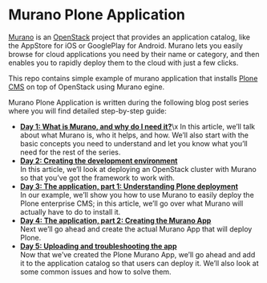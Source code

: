 # Murano Plone Application

[Murano](https://www.mirantis.com/software/application-catalog-murano/) is an [OpenStack](https://www.openstack.org/) project that provides an application catalog, like
the AppStore for iOS or GooglePlay for Android. Murano lets you easily
browse for cloud applications you need by their name or category, and then
enables you to rapidly deploy them to the cloud with just a few clicks.

This repo contains simple example of murano application that installs 
[Plone CMS](https://plone.org/) on top of OpenStack using Murano egine.

Murano Plone Application is written during the following blog post series
where you will find detailed step-by-step guide:
* [**Day 1: What is Murano, and why do I need it?**](https://www.mirantis.com/blog/develop-cloud-applications-for-openstack-on-murano-part-1-what-is-murano-and-why-do-i-need-it/)\x
In this article, we’ll talk about what Murano is, who it helps, and how. We’ll also start with the basic concepts you need to understand and let you know what you’ll need for the rest of the series.
* [**Day 2:  Creating the development environment**](https://www.mirantis.com/blog/how-to-develop-cloud-applications-for-openstack-using-murano-part-2-creating-the-development-environment/)\
In this article, we’ll look at deploying an OpenStack cluster with Murano so that you’ve got the framework to work with.
* [**Day 3:  The application, part 1:  Understanding Plone deployment**](https://www.mirantis.com/blog/develop-cloud-applications-for-openstack-murano-part-3-the-application-part-1-understanding-plone-deployment/)\
In our example, we’ll show you how to use Murano to easily deploy the Plone enterprise CMS; in this article, we’ll go over what Murano will actually have to do to install it.
* [**Day 4:  The application, part 2:  Creating the Murano App**](https://www.mirantis.com/blog/develop-cloud-applications-for-openstack-on-murano-day-4-the-application-part-2-creating-the-murano-app/)\
Next we’ll go ahead and create the actual Murano App that will deploy Plone.
* [**Day 5:  Uploading and troubleshooting the app**](https://www.mirantis.com/blog/develop-cloud-applications-for-openstack-on-murano-day-5-uploading-and-troubleshooting-the-app/)\
Now that we’ve created the Plone Murano App, we’ll go ahead and add it to the application catalog so that users can deploy it. We’ll also look at some common issues and how to solve them.
